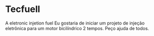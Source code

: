 # Tecfuell
A eletronic injetion fuel
Eu gostaria de iniciar um projeto de injeção eletrônica para um motor bicilíndrico 2 tempos.
Peço ajuda de todos.
